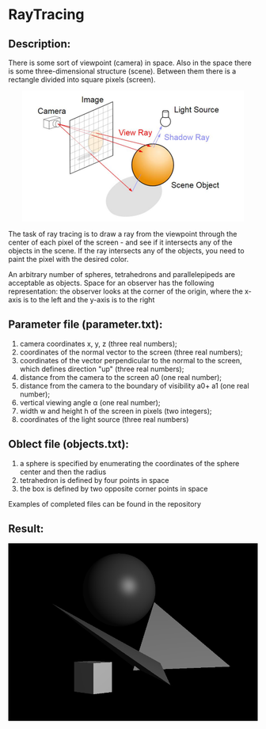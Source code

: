 # RayTracing
## Description:

There is some sort of viewpoint (camera) in space. Also in the space there is some three-dimensional structure (scene). Between them there is a rectangle divided into square pixels (screen).

<p align="center">
  <img src="screenshots/ray.png" alt="Ray Image">
</p>

The task of ray tracing is to draw a ray from the viewpoint through the center of each pixel of the screen - and see if it intersects any of the objects in the scene. If the ray intersects any of the objects, you need to paint the pixel with the desired color.

An arbitrary number of spheres, tetrahedrons and parallelepipeds are acceptable as objects. Space for an observer has the following representation: the observer looks at the corner of the origin, where the x-axis is to the left and the y-axis is to the right

## Parameter file (parameter.txt):
1) camera coordinates x, y, z (three real numbers);
2) coordinates of the normal vector to the screen (three real numbers);
3) coordinates of the vector perpendicular to the normal to the screen, which defines
direction "up" (three real numbers);
4) distance from the camera to the screen a0 (one real number);
5) distance from the camera to the boundary of visibility a0+ a1 (one real number); 
6) vertical viewing angle α (one real number);
7) width w and height h of the screen in pixels (two integers);
8) coordinates of the light source (three real numbers)

## Oblect file (objects.txt):
1) a sphere is specified by enumerating the coordinates of the sphere center and then the radius
2) tetrahedron is defined by four points in space
3) the box is defined by two opposite corner points in space

Examples of completed files can be found in the repository

## Result:

<p align="center">
  <img src="screenshots/out.png" alt="Ray Image">
</p>
